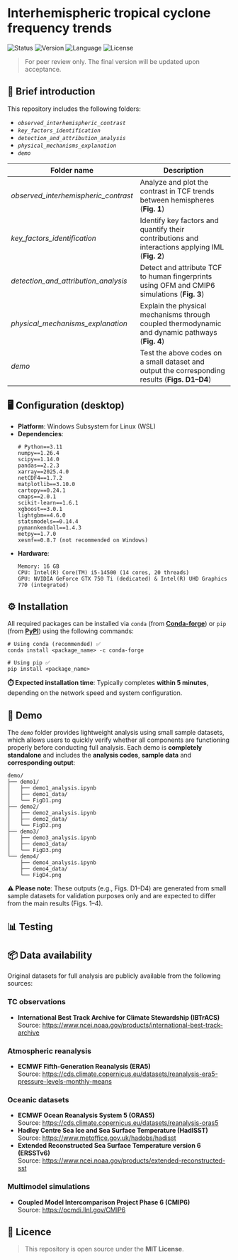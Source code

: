 # Interhemispheric tropical cyclone frequency trends
![Status](https://img.shields.io/badge/status-Under_Review-yellow)
![Version](https://img.shields.io/badge/version-2025.10.12-red)
![Language](https://img.shields.io/badge/Python-3.11-3776ab?logo=python)
![License](https://img.shields.io/badge/license-MIT-green)

> For peer review only. The final version will be updated upon acceptance.


## 📖 Brief introduction
This repository includes the following folders:
- *`observed_interhemispheric_contrast`*
- *`key_factors_identification`*
- *`detection_and_attribution_analysis`*
- *`physical_mechanisms_explanation`*
- *`demo`*

| Folder name | Description |
| ---------- | ---------- |
| *observed_interhemispheric_contrast* | Analyze and plot the contrast in TCF trends between hemispheres (**Fig. 1**) |
| *key_factors_identification* | Identify key factors and quantify their contributions and interactions applying IML (**Fig. 2**) |
| *detection_and_attribution_analysis* | Detect and attribute TCF to human fingerprints using OFM and CMIP6 simulations (**Fig. 3**) |
| *physical_mechanisms_explanation* | Explain the physical mechanisms through coupled thermodynamic and dynamic pathways (**Fig. 4**) |
| *demo* | Test the above codes on a small dataset and output the corresponding results (**Figs. D1–D4**)|


## 🖥️ Configuration (desktop)
- **Platform**: Windows Subsystem for Linux (WSL)  
- **Dependencies**:
  ```
  # Python==3.11
  numpy==1.26.4
  scipy==1.14.0
  pandas==2.2.3
  xarray==2025.4.0
  netCDF4==1.7.2
  matplotlib==3.10.0
  cartopy==0.24.1
  cmaps==2.0.1
  scikit-learn==1.6.1
  xgboost==3.0.1
  lightgbm==4.6.0
  statsmodels==0.14.4
  pymannkendall==1.4.3
  metpy==1.7.0
  xesmf==0.8.7 (not recommended on Windows)
  ```
- **Hardware**:
  ```
  Memory: 16 GB
  CPU: Intel(R) Core(TM) i5-14500 (14 cores, 20 threads)
  GPU: NVIDIA GeForce GTX 750 Ti (dedicated) & Intel(R) UHD Graphics 770 (integrated)
  ```

## ⚙️ Installation
All required packages can be installed via `conda` (from [**Conda-forge**](https://conda-forge.org)) or `pip` (from [**PyPI**](https://pypi.org)) using the following commands:
```
# Using conda (recommended) ✅
conda install <package_name> -c conda-forge

# Using pip ✅
pip install <package_name>
```
**⏱️ Expected installation time**: Typically completes **within 5 minutes**, depending on the network speed and system configuration.


## 🚀 Demo
The *`demo`* folder provides lightweight analysis using small sample datasets, which allows users to quickly verify whether all components are functioning properly before conducting full analysis. Each demo is **completely standalone** and includes the **analysis codes**, **sample data** and **corresponding output**:
```
demo/
├── demo1/
│   ├── demo1_analysis.ipynb
│   ├── demo1_data/
│   └── FigD1.png
├── demo2/
│   ├── demo2_analysis.ipynb
│   ├── demo2_data/
│   └── FigD2.png
├── demo3/
│   ├── demo3_analysis.ipynb
│   ├── demo3_data/
│   └── FigD3.png
└── demo4/
    ├── demo4_analysis.ipynb
    ├── demo4_data/
    └── FigD4.png
```
**⚠️ Please note**: These outputs (e.g., Figs. D1–D4) are generated from small sample datasets for validation purposes only and are expected to differ from the main results (Figs. 1–4).


## 📊 Testing


## 📦 Data availability
Original datasets for full analysis are publicly available from the following sources:

### TC observations
- **International Best Track Archive for Climate Stewardship (IBTrACS)**  
  Source: https://www.ncei.noaa.gov/products/international-best-track-archive  

### Atmospheric reanalysis
- **ECMWF Fifth-Generation Reanalysis (ERA5)**  
  Source: https://cds.climate.copernicus.eu/datasets/reanalysis-era5-pressure-levels-monthly-means  

### Oceanic datasets
- **ECMWF Ocean Reanalysis System 5 (ORAS5)**  
  Source: https://cds.climate.copernicus.eu/datasets/reanalysis-oras5  
- **Hadley Centre Sea Ice and Sea Surface Temperature (HadISST)**  
  Source: https://www.metoffice.gov.uk/hadobs/hadisst  
- **Extended Reconstructed Sea Surface Temperature version 6 (ERSSTv6)**  
  Source: https://www.ncei.noaa.gov/products/extended-reconstructed-sst  

### Multimodel simulations
- **Coupled Model Intercomparison Project Phase 6 (CMIP6)**  
  Source: https://pcmdi.llnl.gov/CMIP6  


## 📄 Licence
> This repository is open source under the **MIT License**.
